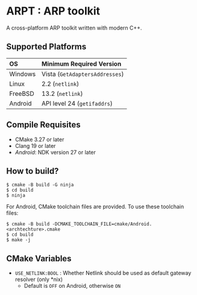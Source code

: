 # ARPT : ARP toolkit

A cross-platform ARP toolkit written with modern C++.

## Supported Platforms

| OS      | Minimum Required Version           |
|:--------|:-----------------------------------|
| Windows | Vista (`GetAdaptersAddresses`)     |
| Linux   | 2.2 (`netlink`)                    |
| FreeBSD | 13.2 (`netlink`)                   |
| Android | API level 24 (`getifaddrs`)        |

## Compile Requisites

- CMake 3.27 or later
- Clang 19 or later
- *Android*: NDK version 27 or later

## How to build?

```shell
$ cmake -B build -G ninja
$ cd build
$ ninja
```

For Android, CMake toolchain files are provided.
To use these toolchain files:

```shell
$ cmake -B build -DCMAKE_TOOLCHAIN_FILE=cmake/Android.<archtechture>.cmake
$ cd build
$ make -j
```

## CMake Variables

- `USE_NETLINK:BOOL` : Whether Netlink should be used as default gateway resolver (only *nix)
  - Default is `OFF` on Android, otherwise `ON`
